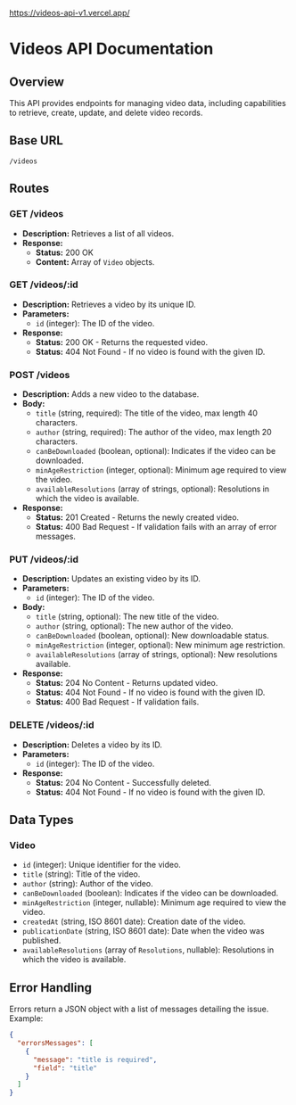 https://videos-api-v1.vercel.app/

# Videos API Documentation

## Overview
This API provides endpoints for managing video data, including capabilities to retrieve, create, update, and delete video records.

## Base URL
`/videos`

## Routes

### GET /videos
- **Description:** Retrieves a list of all videos.
- **Response:**
    - **Status:** 200 OK
    - **Content:** Array of `Video` objects.

### GET /videos/:id
- **Description:** Retrieves a video by its unique ID.
- **Parameters:**
    - `id` (integer): The ID of the video.
- **Response:**
    - **Status:** 200 OK - Returns the requested video.
    - **Status:** 404 Not Found - If no video is found with the given ID.

### POST /videos
- **Description:** Adds a new video to the database.
- **Body:**
    - `title` (string, required): The title of the video, max length 40 characters.
    - `author` (string, required): The author of the video, max length 20 characters.
    - `canBeDownloaded` (boolean, optional): Indicates if the video can be downloaded.
    - `minAgeRestriction` (integer, optional): Minimum age required to view the video.
    - `availableResolutions` (array of strings, optional): Resolutions in which the video is available.
- **Response:**
    - **Status:** 201 Created - Returns the newly created video.
    - **Status:** 400 Bad Request - If validation fails with an array of error messages.

### PUT /videos/:id
- **Description:** Updates an existing video by its ID.
- **Parameters:**
    - `id` (integer): The ID of the video.
- **Body:**
    - `title` (string, optional): The new title of the video.
    - `author` (string, optional): The new author of the video.
    - `canBeDownloaded` (boolean, optional): New downloadable status.
    - `minAgeRestriction` (integer, optional): New minimum age restriction.
    - `availableResolutions` (array of strings, optional): New resolutions available.
- **Response:**
    - **Status:** 204 No Content - Returns updated video.
    - **Status:** 404 Not Found - If no video is found with the given ID.
    - **Status:** 400 Bad Request - If validation fails.

### DELETE /videos/:id
- **Description:** Deletes a video by its ID.
- **Parameters:**
    - `id` (integer): The ID of the video.
- **Response:**
    - **Status:** 204 No Content - Successfully deleted.
    - **Status:** 404 Not Found - If no video is found with the given ID.

## Data Types

### Video
- `id` (integer): Unique identifier for the video.
- `title` (string): Title of the video.
- `author` (string): Author of the video.
- `canBeDownloaded` (boolean): Indicates if the video can be downloaded.
- `minAgeRestriction` (integer, nullable): Minimum age required to view the video.
- `createdAt` (string, ISO 8601 date): Creation date of the video.
- `publicationDate` (string, ISO 8601 date): Date when the video was published.
- `availableResolutions` (array of `Resolutions`, nullable): Resolutions in which the video is available.

## Error Handling
Errors return a JSON object with a list of messages detailing the issue. Example:
```json
{
  "errorsMessages": [
    {
      "message": "title is required",
      "field": "title"
    }
  ]
}
